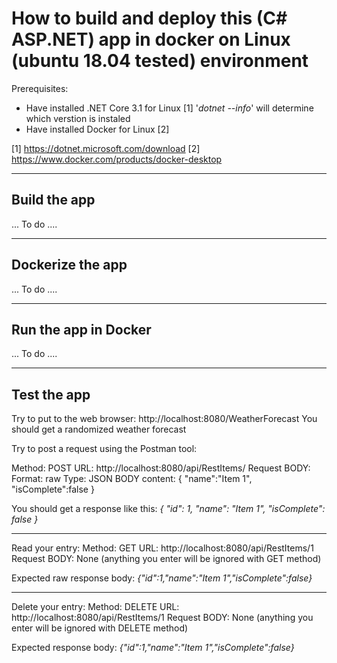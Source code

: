 # How to build and deploy this (C# ASP.NET) app in docker on Linux (ubuntu 18.04 tested) environment

Prerequisites:
- Have installed .NET Core 3.1 for Linux [1]
  '*dotnet --info*' will determine which verstion is instaled
- Have installed Docker for Linux [2]

[1] https://dotnet.microsoft.com/download
[2] https://www.docker.com/products/docker-desktop

-------------
Build the app
-------------
... To do ....

-----------------
Dockerize the app
-----------------
... To do ....

---------------------
Run the app in Docker
---------------------
... To do ....

------------
Test the app
------------

Try to put to the web browser:
http://localhost:8080/WeatherForecast
You should get a randomized weather forecast

Try to post a request using the Postman tool:

Method: POST
URL: http://localhost:8080/api/RestItems/
Request BODY:
Format: raw
Type: JSON
BODY content:
{
  "name":"Item 1",
  "isComplete":false
}

You should get a response like this:
*{
    "id": 1,
    "name": "Item 1",
    "isComplete": false
}*

----------------
Read your entry:
Method: GET
URL: http://localhost:8080/api/RestItems/1
Request BODY:  None (anything you enter will be ignored with GET method)

Expected raw response body:
*{"id":1,"name":"Item 1","isComplete":false}*

----------------
Delete your entry:
Method: DELETE
URL: http://localhost:8080/api/RestItems/1
Request BODY:  None (anything you enter will be ignored with DELETE method)

Expected response body:
*{"id":1,"name":"Item 1","isComplete":false}*
